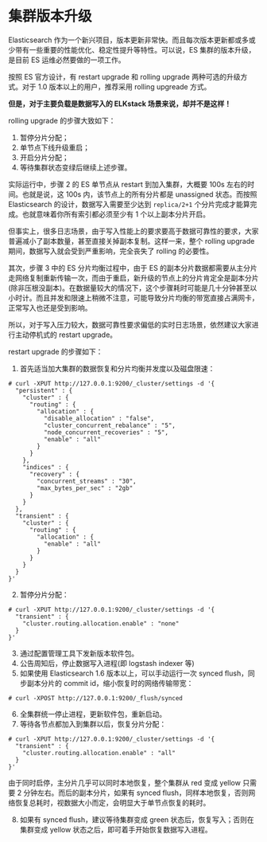 # 集群版本升级

Elasticsearch 作为一个新兴项目，版本更新非常快。而且每次版本更新都或多或少带有一些重要的性能优化、稳定性提升等特性。可以说，ES 集群的版本升级，是目前 ES 运维必然要做的一项工作。

按照 ES 官方设计，有 restart upgrade 和 rolling upgrade 两种可选的升级方式。对于 1.0 版本以上的用户，推荐采用 rolling upgreade 方式。

**但是，对于主要负载是数据写入的 ELKstack 场景来说，却并不是这样！**

rolling upgrade 的步骤大致如下：

1. 暂停分片分配；
2. 单节点下线升级重启；
3. 开启分片分配；
4. 等待集群状态变绿后继续上述步骤。

实际运行中，步骤 2 的 ES 单节点从 restart 到加入集群，大概要 100s 左右的时间。也就是说，这 100s 内，该节点上的所有分片都是 unassigned 状态。而按照 Elasticsearch 的设计，数据写入需要至少达到 `replica/2+1` 个分片完成才能算完成。也就意味着你所有索引都必须至少有 1 个以上副本分片开启。

但事实上，很多日志场景，由于写入性能上的要求要高于数据可靠性的要求，大家普遍减小了副本数量，甚至直接关掉副本复制。这样一来，整个 rolling upgrade 期间，数据写入就会受到严重影响，完全丧失了 rolling 的必要性。

其次，步骤 3 中的 ES 分片均衡过程中，由于 ES 的副本分片数据都需要从主分片走网络复制重新传输一次，而由于重启，新升级的节点上的分片肯定全是副本分片(除非压根没副本)。在数据量较大的情况下，这个步骤耗时可能是几十分钟甚至以小时计。而且并发和限速上稍微不注意，可能导致分片均衡的带宽直接占满网卡，正常写入也还是受到影响。

所以，对于写入压力较大，数据可靠性要求偏低的实时日志场景，依然建议大家进行主动停机式的 restart upgrade。

restart upgrade 的步骤如下：

1. 首先适当加大集群的数据恢复和分片均衡并发度以及磁盘限速：

```
# curl -XPUT http://127.0.0.1:9200/_cluster/settings -d '{
  "persistent" : {
    "cluster" : {
      "routing" : {
        "allocation" : {
          "disable_allocation" : "false",
          "cluster_concurrent_rebalance" : "5",
          "node_concurrent_recoveries" : "5",
          "enable" : "all"
        }
      }
    },
    "indices" : {
      "recovery" : {
        "concurrent_streams" : "30",
        "max_bytes_per_sec" : "2gb"
      }
    }
  },
  "transient" : {
    "cluster" : {
      "routing" : {
        "allocation" : {
          "enable" : "all"
        }
      }
    }
  }
}'
```

2. 暂停分片分配：

```
# curl -XPUT http://127.0.0.1:9200/_cluster/settings -d '{
  "transient" : {
    "cluster.routing.allocation.enable" : "none"
  }
}'
```

3. 通过配置管理工具下发新版本软件包。
4. 公告周知后，停止数据写入进程(即 logstash indexer 等)
5. 如果使用 Elasticsearch 1.6 版本以上，可以手动运行一次 synced flush，同步副本分片的 commit id，缩小恢复时的网络传输带宽：

```
# curl -XPOST http://127.0.0.1:9200/_flush/synced
```

6. 全集群统一停止进程，更新软件包，重新启动。
7. 等待各节点都加入到集群以后，恢复分片分配：

```
# curl -XPUT http://127.0.0.1:9200/_cluster/settings -d '{
  "transient" : {
    "cluster.routing.allocation.enable" : "all"
  }
}'
```

由于同时启停，主分片几乎可以同时本地恢复，整个集群从 red 变成 yellow 只需要 2 分钟左右。而后的副本分片，如果有 synced flush，同样本地恢复，否则网络恢复总耗时，视数据大小而定，会明显大于单节点恢复的耗时。

8. 如果有 synced flush，建议等待集群变成 green 状态后，恢复写入；否则在集群变成 yellow 状态之后，即可着手开始恢复数据写入进程。
